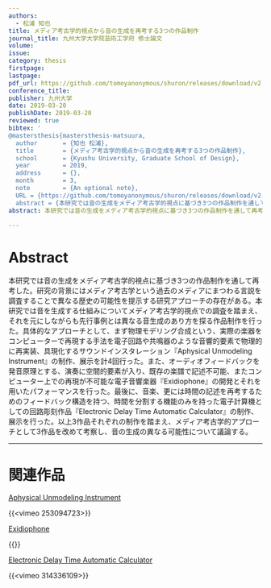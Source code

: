 ```yaml
---
authors:
  - 松浦 知也
title: メディア考古学的視点から音の生成を再考する3つの作品制作
journal_title: 九州大学大学院芸術工学府 修士論文
volume:
issue:
category: thesis
firstpage:
lastpage:
pdf_url: https://github.com/tomoyanonymous/shuron/releases/download/v2.0.0/TomoyaMatsuura-MasterThesis-Submission.pdf
conference_title:
publisher: 九州大学
date: 2019-03-20
publishDate: 2019-03-20
reviewed: true
bibtex: '
@mastersthesis{mastersthesis-matsuura,
  author       = {知也 松浦}, 
  title        = {メディア考古学的視点から音の生成を再考する3つの作品制作},
  school       = {Kyushu University, Graduate School of Design},
  year         = 2019,
  address      = {},
  month        = 3,
  note         = {An optional note},
  URL = {https://github.com/tomoyanonymous/shuron/releases/download/v2.0.0/TomoyaMatsuura-MasterThesis-Submission.pdf},
  abstract = {本研究では音の生成をメディア考古学的視点に基づき3つの作品制作を通して再考した。研究の背景にはメディア考古学という過去のメディアにまつわる言説を調査することで異なる歴史の可能性を提示する研究アプローチの存在がある。本研究では音を生成する仕組みについてメディア考古学的視点での調査を踏まえ、それを元にしながらも先行事例とは異なる音生成のあり方を探る作品制作を行った。具体的なアプローチとして、まず物理モデリング合成という、実際の楽器をコンピューターで再現する手法を電子回路や共鳴器のような音響的要素で物理的に再実装、具現化するサウンドインスタレーション『Aphysical Unmodeling Instrument』の制作、展示を計4回行った。また、オーディオフィードバックを発音原理とする、演奏に空間的要素が入り、既存の楽譜で記述不可能、またコンピューター上での再現が不可能な電子音響楽器『Exidiophone』の開発とそれを用いたパフォーマンスを行った。最後に、音楽、更には時間の記述を再考するためのフィードバック構造を持つ、時間を分割する機能のみを持った電子計算機としての回路彫刻作品『Electronic Delay Time Automatic Calculator』の制作、展示を行った。以上3作品それぞれの制作を踏まえ、メディア考古学的アプローチとして3作品を改めて考察し、音の生成の異なる可能性について議論する。}'
abstract: 本研究では音の生成をメディア考古学的視点に基づき3つの作品制作を通して再考した。研究の背景にはメディア考古学という過去のメディアにまつわる言説を調査することで異なる歴史の可能性を提示する研究アプローチの存在がある。本研究では音を生成する仕組みについてメディア考古学的視点での調査を踏まえ、それを元にしながらも先行事例とは異なる音生成のあり方を探る作品制作を行った。具体的なアプローチとして、まず物理モデリング合成という、実際の楽器をコンピューターで再現する手法を電子回路や共鳴器のような音響的要素で物理的に再実装、具現化するサウンドインスタレーション『Aphysical Unmodeling Instrument』の制作、展示を計4回行った。また、オーディオフィードバックを発音原理とする、演奏に空間的要素が入り、既存の楽譜で記述不可能、またコンピューター上での再現が不可能な電子音響楽器『Exidiophone』の開発とそれを用いたパフォーマンスを行った。最後に、音楽、更には時間の記述を再考するためのフィードバック構造を持つ、時間を分割する機能のみを持った電子計算機としての回路彫刻作品『Electronic Delay Time Automatic Calculator』の制作、展示を行った。以上3作品それぞれの制作を踏まえ、メディア考古学的アプローチとして3作品を改めて考察し、音の生成の異なる可能性について議論する。

---
```


# Abstract

本研究では音の生成をメディア考古学的視点に基づき3つの作品制作を通して再考した。研究の背景にはメディア考古学という過去のメディアにまつわる言説を調査することで異なる歴史の可能性を提示する研究アプローチの存在がある。本研究では音を生成する仕組みについてメディア考古学的視点での調査を踏まえ、それを元にしながらも先行事例とは異なる音生成のあり方を探る作品制作を行った。具体的なアプローチとして、まず物理モデリング合成という、実際の楽器をコンピューターで再現する手法を電子回路や共鳴器のような音響的要素で物理的に再実装、具現化するサウンドインスタレーション『Aphysical Unmodeling Instrument』の制作、展示を計4回行った。また、オーディオフィードバックを発音原理とする、演奏に空間的要素が入り、既存の楽譜で記述不可能、またコンピューター上での再現が不可能な電子音響楽器『Exidiophone』の開発とそれを用いたパフォーマンスを行った。最後に、音楽、更には時間の記述を再考するためのフィードバック構造を持つ、時間を分割する機能のみを持った電子計算機としての回路彫刻作品『Electronic Delay Time Automatic Calculator』の制作、展示を行った。以上3作品それぞれの制作を踏まえ、メディア考古学的アプローチとして3作品を改めて考察し、音の生成の異なる可能性について議論する。

---

# 関連作品

[Aphysical Unmodeling Instrument](/works/aphysical-unmodeling-instrument)

{{<vimeo 253094723>}}

[Exidiophone](/works/exidiophone)

{{<youtube ke5x3pJTT5A>}}

[Electronic Delay Time Automatic Calculator](/edtac)

{{<vimeo 314336109>}}
